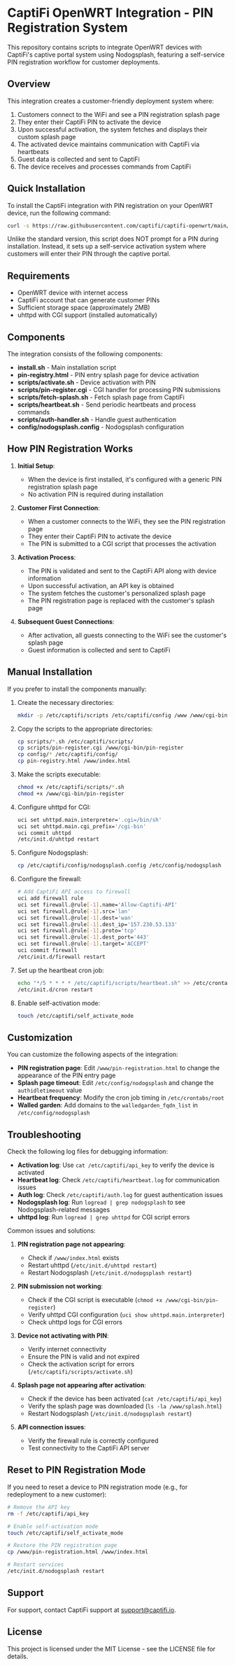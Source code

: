 # CaptiFi OpenWRT Integration - PIN Registration System

This repository contains scripts to integrate OpenWRT devices with CaptiFi's captive portal system using Nodogsplash, featuring a self-service PIN registration workflow for customer deployments.

## Overview

This integration creates a customer-friendly deployment system where:

1. Customers connect to the WiFi and see a PIN registration splash page
2. They enter their CaptiFi PIN to activate the device
3. Upon successful activation, the system fetches and displays their custom splash page
4. The activated device maintains communication with CaptiFi via heartbeats
5. Guest data is collected and sent to CaptiFi
6. The device receives and processes commands from CaptiFi

## Quick Installation

To install the CaptiFi integration with PIN registration on your OpenWRT device, run the following command:

```bash
curl -s https://raw.githubusercontent.com/captifi/captifi-openwrt/main/install.sh | sh
```

Unlike the standard version, this script does NOT prompt for a PIN during installation. Instead, it sets up a self-service activation system where customers will enter their PIN through the captive portal.

## Requirements

- OpenWRT device with internet access
- CaptiFi account that can generate customer PINs
- Sufficient storage space (approximately 2MB)
- uhttpd with CGI support (installed automatically)

## Components

The integration consists of the following components:

- **install.sh** - Main installation script
- **pin-registry.html** - PIN entry splash page for device activation
- **scripts/activate.sh** - Device activation with PIN
- **scripts/pin-register.cgi** - CGI handler for processing PIN submissions
- **scripts/fetch-splash.sh** - Fetch splash page from CaptiFi
- **scripts/heartbeat.sh** - Send periodic heartbeats and process commands
- **scripts/auth-handler.sh** - Handle guest authentication
- **config/nodogsplash.config** - Nodogsplash configuration

## How PIN Registration Works

1. **Initial Setup**:
   - When the device is first installed, it's configured with a generic PIN registration splash page
   - No activation PIN is required during installation

2. **Customer First Connection**:
   - When a customer connects to the WiFi, they see the PIN registration page
   - They enter their CaptiFi PIN to activate the device
   - The PIN is submitted to a CGI script that processes the activation

3. **Activation Process**:
   - The PIN is validated and sent to the CaptiFi API along with device information
   - Upon successful activation, an API key is obtained
   - The system fetches the customer's personalized splash page
   - The PIN registration page is replaced with the customer's splash page

4. **Subsequent Guest Connections**:
   - After activation, all guests connecting to the WiFi see the customer's splash page
   - Guest information is collected and sent to CaptiFi

## Manual Installation

If you prefer to install the components manually:

1. Create the necessary directories:
   ```bash
   mkdir -p /etc/captifi/scripts /etc/captifi/config /www /www/cgi-bin
   ```

2. Copy the scripts to the appropriate directories:
   ```bash
   cp scripts/*.sh /etc/captifi/scripts/
   cp scripts/pin-register.cgi /www/cgi-bin/pin-register
   cp config/* /etc/captifi/config/
   cp pin-registry.html /www/index.html
   ```

3. Make the scripts executable:
   ```bash
   chmod +x /etc/captifi/scripts/*.sh
   chmod +x /www/cgi-bin/pin-register
   ```

4. Configure uhttpd for CGI:
   ```bash
   uci set uhttpd.main.interpreter='.cgi=/bin/sh'
   uci set uhttpd.main.cgi_prefix='/cgi-bin'
   uci commit uhttpd
   /etc/init.d/uhttpd restart
   ```

5. Configure Nodogsplash:
   ```bash
   cp /etc/captifi/config/nodogsplash.config /etc/config/nodogsplash
   ```

6. Configure the firewall:
   ```bash
   # Add CaptiFi API access to firewall
   uci add firewall rule
   uci set firewall.@rule[-1].name='Allow-Captifi-API'
   uci set firewall.@rule[-1].src='lan'
   uci set firewall.@rule[-1].dest='wan'
   uci set firewall.@rule[-1].dest_ip='157.230.53.133'
   uci set firewall.@rule[-1].proto='tcp'
   uci set firewall.@rule[-1].dest_port='443'
   uci set firewall.@rule[-1].target='ACCEPT'
   uci commit firewall
   /etc/init.d/firewall restart
   ```

7. Set up the heartbeat cron job:
   ```bash
   echo "*/5 * * * * /etc/captifi/scripts/heartbeat.sh" >> /etc/crontabs/root
   /etc/init.d/cron restart
   ```

8. Enable self-activation mode:
   ```bash
   touch /etc/captifi/self_activate_mode
   ```

## Customization

You can customize the following aspects of the integration:

- **PIN registration page**: Edit `/www/pin-registration.html` to change the appearance of the PIN entry page
- **Splash page timeout**: Edit `/etc/config/nodogsplash` and change the `authidletimeout` value
- **Heartbeat frequency**: Modify the cron job timing in `/etc/crontabs/root`
- **Walled garden**: Add domains to the `walledgarden_fqdn_list` in `/etc/config/nodogsplash`

## Troubleshooting

Check the following log files for debugging information:

- **Activation log**: Use `cat /etc/captifi/api_key` to verify the device is activated
- **Heartbeat log**: Check `/etc/captifi/heartbeat.log` for communication issues
- **Auth log**: Check `/etc/captifi/auth.log` for guest authentication issues
- **Nodogsplash log**: Run `logread | grep nodogsplash` to see Nodogsplash-related messages
- **uhttpd log**: Run `logread | grep uhttpd` for CGI script errors

Common issues and solutions:

1. **PIN registration page not appearing**: 
   - Check if `/www/index.html` exists
   - Restart uhttpd (`/etc/init.d/uhttpd restart`)
   - Restart Nodogsplash (`/etc/init.d/nodogsplash restart`)

2. **PIN submission not working**:
   - Check if the CGI script is executable (`chmod +x /www/cgi-bin/pin-register`)
   - Verify uhttpd CGI configuration (`uci show uhttpd.main.interpreter`)
   - Check uhttpd logs for CGI errors

3. **Device not activating with PIN**:
   - Verify internet connectivity
   - Ensure the PIN is valid and not expired
   - Check the activation script for errors (`/etc/captifi/scripts/activate.sh`)

4. **Splash page not appearing after activation**:
   - Check if the device has been activated (`cat /etc/captifi/api_key`)
   - Verify the splash page was downloaded (`ls -la /www/splash.html`)
   - Restart Nodogsplash (`/etc/init.d/nodogsplash restart`)

5. **API connection issues**: 
   - Verify the firewall rule is correctly configured
   - Test connectivity to the CaptiFi API server

## Reset to PIN Registration Mode

If you need to reset a device to PIN registration mode (e.g., for redeployment to a new customer):

```bash
# Remove the API key
rm -f /etc/captifi/api_key

# Enable self-activation mode
touch /etc/captifi/self_activate_mode

# Restore the PIN registration page
cp /www/pin-registration.html /www/index.html

# Restart services
/etc/init.d/nodogsplash restart
```

## Support

For support, contact CaptiFi support at support@captifi.io.

## License

This project is licensed under the MIT License - see the LICENSE file for details.
